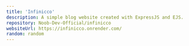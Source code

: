 ```yaml
---
title: 'Infinicco'
description: A simple blog website created with ExpressJS and EJS.
repository: Noob-Dev-Official/infinicco
websiteUrl: https://infinicco.onrender.com/
random: random
---
```

